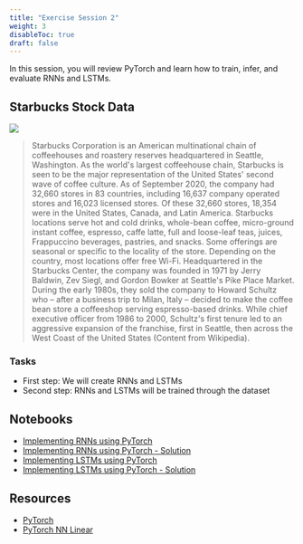 ```yaml
---
title: "Exercise Session 2"
weight: 3
disableToc: true
draft: false
---
```


In this session, you will review PyTorch and learn how to train, infer, and evaluate RNNs and LSTMs.

## Starbucks Stock Data

![](https://raw.githubusercontent.com/aaubs/ds-master/main/data/Images/SBUX.jpeg)

> Starbucks Corporation is an American multinational chain of coffeehouses and roastery reserves headquartered in Seattle, Washington. As the world's largest coffeehouse chain, Starbucks is seen to be the major representation of the United States' second wave of coffee culture. As of September 2020, the company had 32,660 stores in 83 countries, including 16,637 company operated stores and 16,023 licensed stores. Of these 32,660 stores, 18,354 were in the United States, Canada, and Latin America. Starbucks locations serve hot and cold drinks, whole-bean coffee, micro-ground instant coffee, espresso, caffe latte, full and loose-leaf teas, juices, Frappuccino beverages, pastries, and snacks. Some offerings are seasonal or specific to the locality of the store. Depending on the country, most locations offer free Wi-Fi.
Headquartered in the Starbucks Center, the company was founded in 1971 by Jerry Baldwin, Zev Siegl, and Gordon Bowker at Seattle's Pike Place Market. During the early 1980s, they sold the company to Howard Schultz who – after a business trip to Milan, Italy – decided to make the coffee bean store a coffeeshop serving espresso-based drinks. While chief executive officer from 1986 to 2000, Schultz's first tenure led to an aggressive expansion of the franchise, first in Seattle, then across the West Coast of the United States (Content from Wikipedia).

### Tasks

* First step: We will create RNNs and LSTMs 
* Second step: RNNs and LSTMs will be trained through the dataset



## Notebooks

* [Implementing RNNs using PyTorch]()
* [Implementing RNNs using PyTorch - Solution]()
* [Implementing LSTMs using PyTorch]()
* [Implementing LSTMs using PyTorch - Solution]()

## Resources

* [PyTorch](https://pytorch.org/docs/stable/nn.html)
* [PyTorch NN Linear](https://www.sharetechnote.com/html/Python_PyTorch_nn_Linear_01.html)

